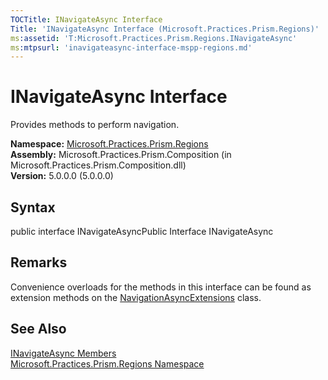 ```yaml
---
TOCTitle: INavigateAsync Interface
Title: 'INavigateAsync Interface (Microsoft.Practices.Prism.Regions)'
ms:assetid: 'T:Microsoft.Practices.Prism.Regions.INavigateAsync'
ms:mtpsurl: 'inavigateasync-interface-mspp-regions.md'
---
```


# INavigateAsync Interface

Provides methods to perform navigation.

**Namespace:** [Microsoft.Practices.Prism.Regions](https://msdn.microsoft.com/library/microsoft.practices.prism.regions)
**Assembly:** Microsoft.Practices.Prism.Composition (in Microsoft.Practices.Prism.Composition.dll)  
**Version:** 5.0.0.0 (5.0.0.0)

## Syntax
public interface INavigateAsyncPublic Interface INavigateAsync

## Remarks

 Convenience overloads for the methods in this interface can be found as extension methods on the [NavigationAsyncExtensions](https://msdn.microsoft.com/library/microsoft.practices.prism.regions.navigationasyncextensions) class.

## See Also
[INavigateAsync Members](https://msdn.microsoft.com/allmembers.t:microsoft.practices.prism.regions.inavigateasync)  
[Microsoft.Practices.Prism.Regions Namespace](https://msdn.microsoft.com/library/microsoft.practices.prism.regions)  